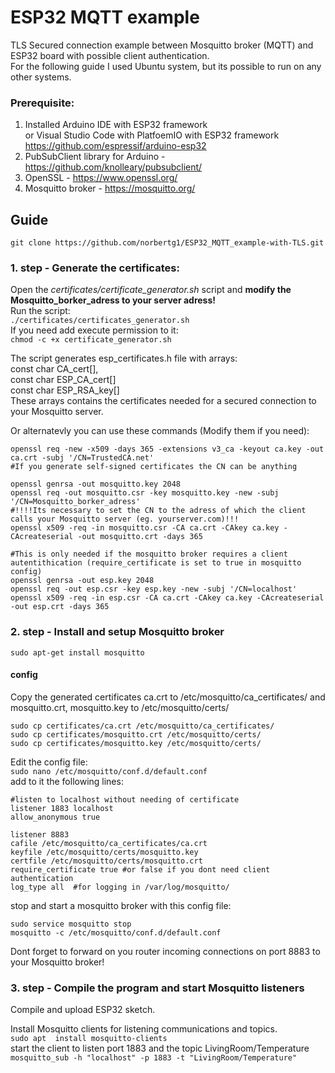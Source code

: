 # ESP32 MQTT example
TLS Secured connection example between Mosquitto broker (MQTT) and ESP32 board with possible client authentication.\
For the following guide I used Ubuntu system, but its possible to run on any other systems.

### Prerequisite:
 1. Installed Arduino IDE with ESP32 framework\
    or Visual Studio Code with PlatfoemIO with ESP32 framework\
    https://github.com/espressif/arduino-esp32
 3. PubSubClient library for Arduino - https://github.com/knolleary/pubsubclient/
 4. OpenSSL - https://www.openssl.org/
 5. Mosquitto broker - https://mosquitto.org/

## Guide
```git clone https://github.com/norbertg1/ESP32_MQTT_example-with-TLS.git```

### 1. step - Generate the certificates:
Open the *certificates/certificate_generator.sh* script and **modify the Mosquitto_borker_adress to your server adress!**\
Run the script:\
```./certificates/certificates_generator.sh```\
If you need add execute permission to it:\
```chmod -c +x certificate_generator.sh```

The script generates esp_certificates.h file with arrays:\
const char CA_cert[],\
const char ESP_CA_cert[]\
const char ESP_RSA_key[] \
These arrays contains the certificates needed for a secured connection to your Mosquitto server.

Or alternatevly you can use these commands (Modify them if you need):
```
openssl req -new -x509 -days 365 -extensions v3_ca -keyout ca.key -out ca.crt -subj '/CN=TrustedCA.net'  
#If you generate self-signed certificates the CN can be anything

openssl genrsa -out mosquitto.key 2048
openssl req -out mosquitto.csr -key mosquitto.key -new -subj '/CN=Mosquitto_borker_adress'    
#!!!!Its necessary to set the CN to the adress of which the client calls your Mosquitto server (eg. yourserver.com)!!!
openssl x509 -req -in mosquitto.csr -CA ca.crt -CAkey ca.key -CAcreateserial -out mosquitto.crt -days 365 

#This is only needed if the mosquitto broker requires a client autentithication (require_certificate is set to true in mosquitto config)
openssl genrsa -out esp.key 2048
openssl req -out esp.csr -key esp.key -new -subj '/CN=localhost'
openssl x509 -req -in esp.csr -CA ca.crt -CAkey ca.key -CAcreateserial -out esp.crt -days 365
```

### 2. step - Install and setup Mosquitto broker
```sudo apt-get install mosquitto```
#### config

Copy the generated certificates ca.crt to /etc/mosquitto/ca_certificates/ and mosquitto.crt, mosquitto.key to /etc/mosquitto/certs/
```
sudo cp certificates/ca.crt /etc/mosquitto/ca_certificates/
sudo cp certificates/mosquitto.crt /etc/mosquitto/certs/
sudo cp certificates/mosquitto.key /etc/mosquitto/certs/
```
Edit the config file:\
```sudo nano /etc/mosquitto/conf.d/default.conf```\
add to it the following lines:
```
#listen to localhost without needing of certificate
listener 1883 localhost
allow_anonymous true

listener 8883
cafile /etc/mosquitto/ca_certificates/ca.crt
keyfile /etc/mosquitto/certs/mosquitto.key
certfile /etc/mosquitto/certs/mosquitto.crt
require_certificate true #or false if you dont need client authentication
log_type all  #for logging in /var/log/mosquitto/
```
stop and start a mosquitto broker with this config file:
```
sudo service mosquitto stop
mosquitto -c /etc/mosquitto/conf.d/default.conf
```
Dont forget to forward on you router incoming connections on port 8883 to your Mosquitto broker!

### 3. step - Compile the program and start Mosquitto listeners
Compile and upload ESP32 sketch.

Install Mosquitto clients for listening communications and topics.\
```sudo apt  install mosquitto-clients```\
start the client to listen port 1883 and the topic LivingRoom/Temperature\
```mosquitto_sub -h "localhost" -p 1883 -t "LivingRoom/Temperature"```
